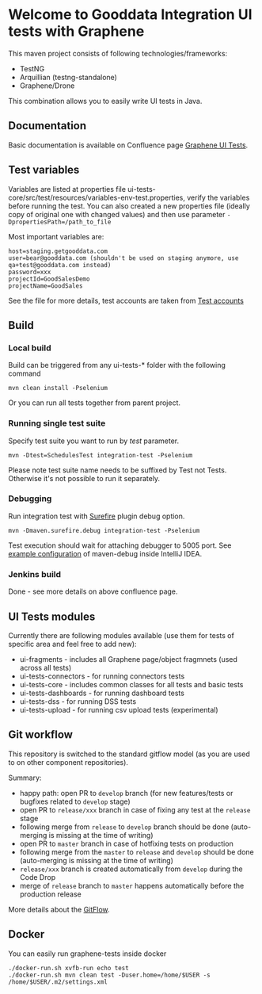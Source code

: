 # Welcome to Gooddata Integration UI tests with Graphene

This maven project consists of following technologies/frameworks:
 - TestNG
 - Arquillian (testng-standalone)
 - Graphene/Drone

This combination allows you to easily write UI tests in Java.

## Documentation
Basic documentation is available on Confluence page [Graphene UI Tests](https://confluence.intgdc.com/display/plat/Graphene+UI+Tests).

## Test variables
Variables are listed at properties file ui-tests-core/src/test/resources/variables-env-test.properties, verify the variables before running the test.
You can also created a new properties file (ideally copy of original one with changed values) and then use parameter ```-DpropertiesPath=/path_to_file```

Most important variables are:
```
host=staging.getgooddata.com
user=bear@gooddata.com (shouldn't be used on staging anymore, use qa+test@gooddata.com instead)
password=xxx
projectId=GoodSalesDemo
projectName=GoodSales
```
See the file for more details, test accounts are taken from [Test accounts](https://confluence.intgdc.com/display/plat/Test+Accounts)

## Build
### Local build
Build can be triggered from any ui-tests-* folder with the following command
```
mvn clean install -Pselenium
```
Or you can run all tests together from parent project.

### Running single test suite
Specify test suite you want to run by _test_ parameter.
```
mvn -Dtest=SchedulesTest integration-test -Pselenium
```
Please note test suite name needs to be suffixed by Test not Tests. Otherwise it's not possible to run it separately.

### Debugging
Run integration test with [Surefire](http://maven.apache.org/surefire/maven-surefire-plugin/) plugin debug option.
```
mvn -Dmaven.surefire.debug integration-test -Pselenium
```
Test execution should wait for attaching debugger to 5005 port. See [example configuration](https://www.dropbox.com/s/v0h86cwkrf6j4n4/maven-debugger.png?dl=0) of maven-debug inside IntelliJ IDEA.

### Jenkins build
Done - see more details on above confluence page.

## UI Tests modules
Currently there are following modules available (use them for tests of specific area and feel free to add new):
 * ui-fragments - includes all Graphene page/object fragmnets (used across all tests)
 * ui-tests-connectors - for running connectors tests
 * ui-tests-core - includes common classes for all tests and basic tests
 * ui-tests-dashboards - for running dashboard tests
 * ui-tests-dss - for running DSS tests
 * ui-tests-upload - for running csv upload tests (experimental)

## Git workflow
This repository is switched to the standard gitflow model (as you are used to on other component repositories).

Summary:
 * happy path: open PR to `develop` branch (for new features/tests or bugfixes related to `develop` stage)
 * open PR to `release/xxx` branch in case of fixing any test at the `release` stage
  * following merge from `release` to `develop` branch should be done (auto-merging is missing at the time of writing)
 * open PR to `master` branch in case of hotfixing tests on production
  * following merge from the `master` to `release` and `develop` should be done (auto-merging is missing at the time of writing)
 * `release/xxx` branch is created automatically from `develop` during the Code Drop
 * merge of `release` branch to `master` happens automatically before the production release

More details about the [GitFlow](https://confluence.intgdc.com/display/plat/Gitflow).

## Docker
You can easily run graphene-tests inside docker

	./docker-run.sh xvfb-run echo test
	./docker-run.sh mvn clean test -Duser.home=/home/$USER -s /home/$USER/.m2/settings.xml
